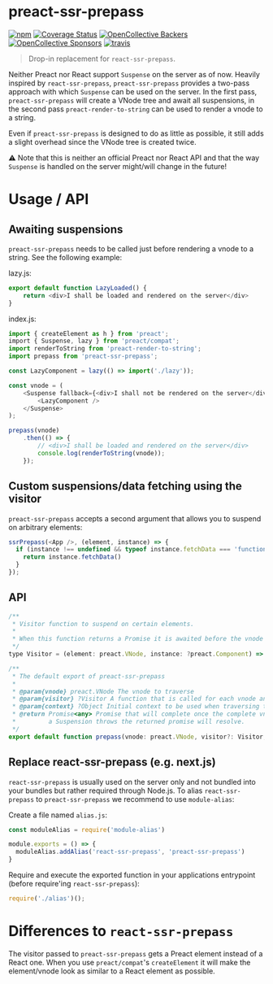 # preact-ssr-prepass

[![npm](https://img.shields.io/npm/v/preact-ssr-prepass.svg)](http://npm.im/preact-ssr-prepass)
[![Coverage Status](https://coveralls.io/repos/github/sventschui/preact-ssr-prepass/badge.svg?branch=master&t=G8Cc9D)](https://coveralls.io/github/sventschui/preact-ssr-prepass?branch=master)
[![OpenCollective Backers](https://opencollective.com/preact/backers/badge.svg)](#backers)
[![OpenCollective Sponsors](https://opencollective.com/preact/sponsors/badge.svg)](#sponsors)
[![travis](https://travis-ci.com/sventschui/preact-ssr-prepass.svg?branch=master)](https://travis-ci.com/sventschui/preact-ssr-prepass)


> Drop-in replacement for `react-ssr-prepass`.

Neither Preact nor React support `Suspense` on the server as of now. Heavily inspired by `react-ssr-prepass`, `preact-ssr-prepass` provides a two-pass approach with which `Suspense` can be used on the server. In the first pass, `preact-ssr-prepass` 
will create a VNode tree and await all suspensions, in the second pass `preact-render-to-string`
can be used to render a vnode to a string.

Even if `preact-ssr-prepass` is designed to do as little as possible, it still adds a slight 
overhead since the VNode tree is created twice.

⚠️ Note that this is neither an official Preact nor React API and that the way `Suspense` is handled
on the server might/will change in the future!

# Usage / API

## Awaiting suspensions

`preact-ssr-prepass` needs to be called just before rendering a vnode to a string. See the following
example:

lazy.js:
```js
export default function LazyLoaded() {
    return <div>I shall be loaded and rendered on the server</div>
}
```

index.js:
```js
import { createElement as h } from 'preact';
import { Suspense, lazy } from 'preact/compat';
import renderToString from 'preact-render-to-string';
import prepass from 'preact-ssr-prepass';

const LazyComponent = lazy(() => import('./lazy'));

const vnode = (
    <Suspense fallback={<div>I shall not be rendered on the server</div>}>
        <LazyComponent />
    </Suspense>
);

prepass(vnode)
    .then(() => {
        // <div>I shall be loaded and rendered on the server</div>
        console.log(renderToString(vnode));
    });
```

## Custom suspensions/data fetching using the visitor

`preact-ssr-prepass` accepts a second argument that allows you to suspend on arbitrary elements:

```js
ssrPrepass(<App />, (element, instance) => {
  if (instance !== undefined && typeof instance.fetchData === 'function') {
    return instance.fetchData()
  }
});
```

## API

```js
/**
 * Visitor function to suspend on certain elements.
 * 
 * When this function returns a Promise it is awaited before the vnode will be rendered.
 */
type Visitor = (element: preact.VNode, instance: ?preact.Component) => ?Promise<any>;

/**
 * The default export of preact-ssr-prepass
 *
 * @param{vnode} preact.VNode The vnode to traverse
 * @param{visitor} ?Visitor A function that is called for each vnode and might return a Promise to suspend.
 * @param{context} ?Object Initial context to be used when traversing the vnode tree
 * @return Promise<any> Promise that will complete once the complete vnode tree is traversed. Note that even if
 *         a Suspension throws the returned promise will resolve.
 */
export default function prepass(vnode: preact.VNode, visitor?: Visitor, context:? Object): Promise<any>;
```

## Replace react-ssr-prepass (e.g. next.js)

`react-ssr-prepass` is usually used on the server only and not bundled into your bundles but rather
required through Node.js. To alias `react-ssr-prepass` to `preact-ssr-prepass` we recommend to use
`module-alias`:

Create a file named `alias.js`:
```js
const moduleAlias = require('module-alias')

module.exports = () => {
  moduleAlias.addAlias('react-ssr-prepass', 'preact-ssr-prepass')
}
```

Require and execute the exported function in your applications entrypoint (before require'ing `react-ssr-prepass`):
```js
require('./alias')();
```

# Differences to `react-ssr-prepass`

The visitor passed to `preact-ssr-prepass` gets a Preact element instead of a React one. When you use `preact/compat`'s `createElement` it will make the element/vnode look as similar to a React element as possible.
